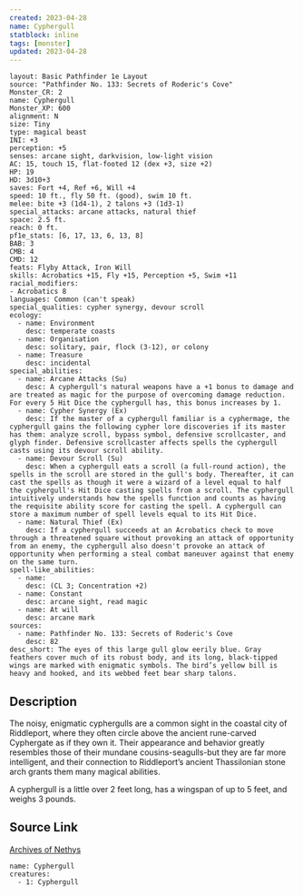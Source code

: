 ```yaml
---
created: 2023-04-28
name: Cyphergull
statblock: inline
tags: [monster]
updated: 2023-04-28
---
```

```statblock
layout: Basic Pathfinder 1e Layout
source: "Pathfinder No. 133: Secrets of Roderic's Cove"
Monster_CR: 2
name: Cyphergull
Monster_XP: 600
alignment: N
size: Tiny
type: magical beast
INI: +3
perception: +5
senses: arcane sight, darkvision, low-light vision
AC: 15, touch 15, flat-footed 12 (dex +3, size +2)
HP: 19
HD: 3d10+3
saves: Fort +4, Ref +6, Will +4
speed: 10 ft., fly 50 ft. (good), swim 10 ft.
melee: bite +3 (1d4-1), 2 talons +3 (1d3-1)
special_attacks: arcane attacks, natural thief
space: 2.5 ft.
reach: 0 ft.
pf1e_stats: [6, 17, 13, 6, 13, 8]
BAB: 3
CMB: 4
CMD: 12
feats: Flyby Attack, Iron Will
skills: Acrobatics +15, Fly +15, Perception +5, Swim +11
racial_modifiers:
- Acrobatics 8
languages: Common (can't speak)
special_qualities: cypher synergy, devour scroll
ecology:
  - name: Environment
    desc: temperate coasts
  - name: Organisation
    desc: solitary, pair, flock (3-12), or colony
  - name: Treasure
    desc: incidental
special_abilities:
  - name: Arcane Attacks (Su)
    desc: A cyphergull's natural weapons have a +1 bonus to damage and are treated as magic for the purpose of overcoming damage reduction. For every 5 Hit Dice the cyphergull has, this bonus increases by 1.
  - name: Cypher Synergy (Ex)
    desc: If the master of a cyphergull familiar is a cyphermage, the cyphergull gains the following cypher lore discoveries if its master has them: analyze scroll, bypass symbol, defensive scrollcaster, and glyph finder. Defensive scrollcaster affects spells the cyphergull casts using its devour scroll ability.
  - name: Devour Scroll (Su)
    desc: When a cyphergull eats a scroll (a full-round action), the spells in the scroll are stored in the gull's body. Thereafter, it can cast the spells as though it were a wizard of a level equal to half the cyphergull's Hit Dice casting spells from a scroll. The cyphergull intuitively understands how the spells function and counts as having the requisite ability score for casting the spell. A cyphergull can store a maximum number of spell levels equal to its Hit Dice.
  - name: Natural Thief (Ex)
    desc: If a cyphergull succeeds at an Acrobatics check to move through a threatened square without provoking an attack of opportunity from an enemy, the cyphergull also doesn't provoke an attack of opportunity when performing a steal combat maneuver against that enemy on the same turn.
spell-like_abilities:
  - name:
    desc: (CL 3; Concentration +2)
  - name: Constant
    desc: arcane sight, read magic
  - name: At will
    desc: arcane mark
sources:
  - name: Pathfinder No. 133: Secrets of Roderic's Cove
    desc: 82
desc_short: The eyes of this large gull glow eerily blue. Gray feathers cover much of its robust body, and its long, black-tipped wings are marked with enigmatic symbols. The bird’s yellow bill is heavy and hooked, and its webbed feet bear sharp talons.
```
## Description
The noisy, enigmatic cyphergulls are a common sight in the coastal city of Riddleport, where they often circle above the ancient rune-carved Cyphergate as if they own it. Their appearance and behavior greatly resembles those of their mundane cousins-seagulls-but they are far more intelligent, and their connection to Riddleport’s ancient Thassilonian stone arch grants them many magical abilities.

 A cyphergull is a little over 2 feet long, has a wingspan of up to 5 feet, and weighs 3 pounds.
## Source Link
[Archives of Nethys](https://aonprd.com/MonsterDisplay.aspx?ItemName=Cyphergull)
```encounter-table
name: Cyphergull
creatures:
  - 1: Cyphergull
```
